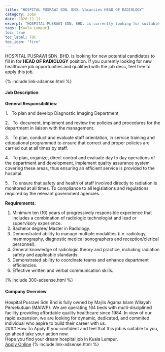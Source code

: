 ```yaml
---
title: "HOSPITAL PUSRAWI SDN. BHD. Vacancies HEAD OF RADIOLOGY" 
category: Jobs 
date: 2020-12-11 
excerpt: "HOSPITAL PUSRAWI SDN. BHD. is currently looking for suitable person to fill in the HEAD OF RADIOLOGY which positioned at Kuala Lumpur" 
tags: [Kuala Lumpur] 
toc: true 
toc_label: TOC 
toc_icon: "fire" 
--- 
```


<p>HOSPITAL PUSRAWI SDN. BHD. is looking for new potential candidates to fill in for <b>HEAD OF RADIOLOGY</b> position. If you currently looking for new healthcare job opportunities and qualified with the job desc, feel free to apply this job.
</p>{% include link-adsense.html %} 
<div><div><div><h4>Job Description</h4></div></div><div><div><span><div><p><strong>General Responsibilities:</strong></p><p>1.&#160;&#160;&#160;To plan and develop Diagnostic Imaging Department</p><p>2.&#160;&#160;&#160;To&#160;&#160;document, implement and review the policies and procedures for the department in liaison with the management.</p><p>3.&#160;&#160;&#160;To plan, conduct and evaluate staff orientation, in service training and educational programmed to ensure that correct and proper policies are carried out at all times by staff.</p><p>4.&#160;&#160;&#160;To plan, organize, direct control and evaluate day to day operations of the department and development, implement quality assurance system covering these areas, thus ensuring an efficient service is provided to the hospital.</p><p>5.&#160;&#160;&#160;To ensure that safety and health of staff involved directly to radiation is monitored at all times. To compliance to all legislations and regulations required by the relevant government agencies.</p><p><strong>Requirements:</strong></p><ol><li>Minimum ten (10) years of progressively responsible experience that includes a combination of radiologic technologist and lead or supervisory experience.</li><li>Bachelor degree/ Master in Radiology.</li><li>Demonstrated ability to manage multiple modalities (i.e. radiology, mammography, diagnostic medical sonographers and reception/clerical personnel).</li><li>General knowledge of radiologic theory and practice, including radiation safety and applicable standards.</li><li>Demonstrated ability to coordinate teams and enhance department efficiencies.</li><li>Effective written and verbal communication skills.</li></ol></div></span></div></div></div> 
{% include 300-adsense.html %} 
<div><div><div><h4>Company Overview</h4></div></div><div><div><span><div><div>Hospital Pusrawi Sdn Bhd is fully owned by Majlis Agama Islam Wilayah Persekutuan (MAIWP). We are operating 164 beds with multi-disciplined facility providing affordable quality healthcare since 1984. In view of our rapid expansion, we are looking for dynamic, dedicated, and commited individual who aspire to build their career with us.</div></div></span></div></div></div> 
#### How To Apply 
If you confident and feel that this job is suitable to you, go ahead take your action now. <br/> 
Hope you find your dream hospital job in Kuala Lumpur. <br/> 
<a href="https://www.jobstreet.com.my/en/job/head-of-radiology-4430848?jobId=jobstreet-my-job-4430848&sectionRank=2&token=0~b55252a2-7cfc-4366-94b4-a6ed0089876f&fr=SRP%20View%20In%20New%20Ta" class="btn btn--warning" target="_blank" rel="nofollow noopenner">Apply Online</a> 
{% include link-adsense.html %} 